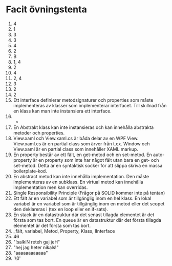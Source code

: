 # Facit övningstenta

1. 4
2. 1
3. 3
4. 3
5. 4
6. 2
7. B
8. 1, 4
9. 2
10. 4
11. 2, 4
12. 3
13. 2
14. 2
15. Ett interface definierar metodsignaturer och properties som måste implementeras av klasser som implementerar interfacet. Till skillnad från en klass kan man inte instansiera ett interface.
16. -
17. En Abstrakt klass kan inte instansieras och kan innehålla abstrakta metoder och properties.
18. View.xaml och View.xaml.cs är båda delar av en WPF View. View.xaml.cs är en partial class som ärver från t.ex. Window och View.xaml är en partial class som innehåller XAML markup.
19. En property består av ett fält, en get-metod och en set-metod. En auto-property är en property som inte har något fält utan bara en get- och set-metod. Detta är en syntaktisk socker för att slippa skriva en massa boilerplate-kod.
20. En abstract metod kan inte innehålla implementation. Den måste implementeras av en subklass. En virtual metod kan innehålla implementation men kan overridas.
21. Single Responsibility Principle (Frågor på SOLID kommer inte på tentan)
22. Ett fält är en variabel som är tillgänglig inom en hel klass. En lokal variabel är en variabel som är tillgänglig inom en metod eller det scopet den deklareras i (tex en loop eller en if-sats).
23. En stack är en datastruktur där det senast tillagda elementet är det första som tas bort. En queue är en datastruktur där det första tillagda elementet är det första som tas bort.
24. _fält, variabel, Metod, Property, Klass, IInterface
25. 46
26. "!salkiN reteh gaj jeH"
27. "hej jag heter nikals!"
28. "aaaaaaaaaaaa"
29. '\0'
